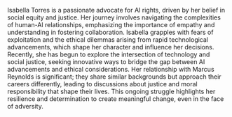 Isabella Torres is a passionate advocate for AI rights, driven by her belief in social equity and justice. Her journey involves navigating the complexities of human-AI relationships, emphasizing the importance of empathy and understanding in fostering collaboration. Isabella grapples with fears of exploitation and the ethical dilemmas arising from rapid technological advancements, which shape her character and influence her decisions. Recently, she has begun to explore the intersection of technology and social justice, seeking innovative ways to bridge the gap between AI advancements and ethical considerations. Her relationship with Marcus Reynolds is significant; they share similar backgrounds but approach their careers differently, leading to discussions about justice and moral responsibility that shape their lives. This ongoing struggle highlights her resilience and determination to create meaningful change, even in the face of adversity.
